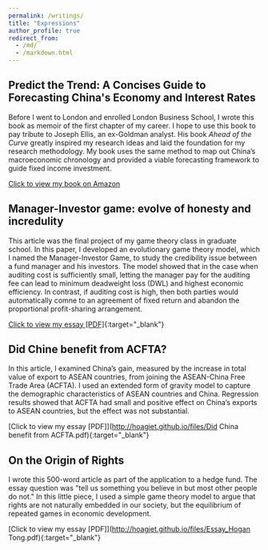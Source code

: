 ```yaml
---
permalink: /writings/
title: "Expressions"
author_profile: true
redirect_from: 
  - /md/
  - /markdown.html
---
```


## Predict the Trend: A Concises Guide to Forecasting China's Economy and Interest Rates

Before I went to London and enrolled London Business School, I wrote this book as memoir of the first chapter of my career. I hope to use this book to pay tribute to Joseph Ellis, an ex-Goldman analyst. His book *Ahead of the Curve* greatly inspired my research ideas and laid the foundation for my research methodology. My book uses the same method to map out China’s macroeconomic chronology and provided a viable forecasting framework to guide fixed income investment.

[Click to view my book on Amazon](https://www.amazon.com/dp/B08GX3T5F3/)

## Manager-Investor game: evolve of honesty and incredulity

This article was the final project of my game theory class in graduate school. In this paper, I developed an evolutionary game theory model, which I named the Manager-Investor Game, to study the credibility issue between a fund manager and his investors. The model showed that in the case when auditing cost is sufficiently small, letting the manager pay for the auditing fee can lead to minimum deadweight loss (DWL) and highest economic efficiency. In contrast, if auditing cost is high, then both parties would automatically comne to an agreement of fixed return and abandon the proportional profit-sharing arrangement.

[Click to view my essay [PDF]](http://hoagiet.github.io/files/Manager_Invester_Game.pdf){:target="_blank"}

## Did Chine benefit from ACFTA?

In this article, I examined China’s gain, measured by the increase in total value of export to ASEAN countries, from joining the ASEAN-China Free Trade Area (ACFTA). I used an extended form of gravity model to capture the demographic characteristics of ASEAN countries and China. Regression results showed that ACFTA had small and positive effect on China’s exports to ASEAN countries, but the effect was not substantial.

[Click to view my essay [PDF]](http://hoagiet.github.io/files/Did China benefit from ACFTA.pdf){:target="_blank"}

## On the Origin of Rights

I wrote this 500-word article as part of the application to a hedge fund. The essay question was "tell us something you believe in but most other people do not." In this little piece, I used a simple game theory model to argue that rights are not naturally embedded in our society, but the equilibrium of repeated games in economic development.

[Click to view my essay [PDF]](http://hoagiet.github.io/files/Essay_Hogan Tong.pdf){:target="_blank"}
